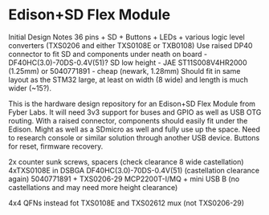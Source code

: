 Edison+SD Flex Module
========

Initial Design Notes
36 pins + SD + Buttons + LEDs + various logic level converters (TXS0206 and either TXS0108E or TXB0108)
Use raised DP40 connector to fit SD and components under neath on board - DF40HC(3.0)-70DS-0.4V(51)?
SD low height - JAE ST11S008V4HR2000 (1.25mm) or 5040771891 - cheap (newark, 1.28mm)
Should fit in same layout as the STM32 large, at least on width (8 wide) and length is much wider (~15?).

This is the hardware design repository for an Edison+SD Flex Module from Fyber Labs.  It will need 3v3 support
for buses and GPIO as well as USB OTG routing.  With a raised connector, components should easily fit under
the Edison.  Might as well as a SDmicro as well and fully use up the space.  Need to research console or
similar solution through another USB device.  Buttons for reset, firmware recovery.

2x counter sunk screws, spacers (check clearance 8 wide castellation)
4xTXS0108E in DSBGA
DF40HC(3.0)-70DS-0.4V(51) (castellation clearance again)
5040771891 + TXS0206-29
MCP2200T-I/MQ + mini USB B (no castellations and may need more height clearance)

4x4 QFNs instead fot TXS0108E and TXS02612 mux (not TXS0206-29)
